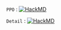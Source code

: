 `PPO` : [![HackMD](https://img.shields.io/badge/View_Documentation-HackMD-black?logo=hackmd)](https://hackmd.io/@bGCXESmGSgeAArScMaBxLA/Syk-yF1uxe)

`Detail` :  [![HackMD](https://img.shields.io/badge/View_Documentation-HackMD-black?logo=hackmd)](https://hackmd.io/@bGCXESmGSgeAArScMaBxLA/SyBgal5uge)
